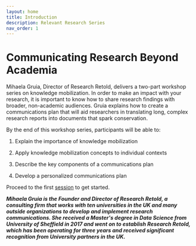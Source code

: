 ```yaml
---
layout: home
title: Introduction
description: Relevant Research Series
nav_order: 1
---
```


<!-- Edit the content below for the workshop in question. Once you're ready to publish, remove the comment characters e.g. "<!--" at the start and end -->

<!--<img src="assets/img/dmds-tableau.png" alt="Workshop Title Slide" width="720">-->

# Communicating Research Beyond Academia
<!--**A Relevant Research Series workshop prepared by [Mihaela Gruia](https://www.stm-assoc.org/people/mihaela-gruia/), Founder and Director of [Research Retold](https://www.researchretold.com/).**-->

Mihaela Gruia, Director of Research Retold, delivers a two-part workshop series on knowledge mobilization. In order to make an impact with your research, it is important to know how to share research findings with broader, non-academic audiences. Gruia explains how to create a communications plan that will aid researchers in translating long, complex research reports into documents that spark conservation.

By the end of this workshop series, participants will be able to: 

1. Explain the importance of knowledge mobilization

2. Apply knowledge mobilization concepts to individual contexts

3. Describe the key components of a communications plan

4. Develop a personalized communications plan

Proceed to the first [session](session-1) to get started.

***Mihaela Gruia is the Founder and Director of Research Retold, a consulting firm that works with ten universities in the UK and many outside organizations to develop and implement research communications. She received a Master's degree in Data Science from University of Sheffield in 2017 and went on to establish Research Retold, which has been operating for three years and received significant recognition from University partners in the UK.***
